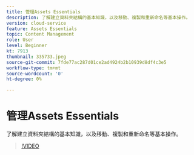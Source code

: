 ```yaml
---
title: 管理Assets Essentials
description: 了解建立資料夾結構的基本知識，以及移動、複製和重新命名等基本操作。
version: cloud-service
feature: Assets Essentials
topic: Content Management
role: User
level: Beginner
kt: 7913
thumbnail: 335733.jpeg
source-git-commit: 7fde77ac287d01ce2ad4924b2b10939d8df4c3e5
workflow-type: tm+mt
source-wordcount: '0'
ht-degree: 0%

---
```


# 管理Assets Essentials

了解建立資料夾結構的基本知識，以及移動、複製和重新命名等基本操作。

>[!VIDEO](https://video.tv.adobe.com/v/335733/?quality=12&learn=on)
